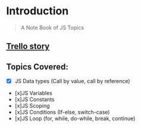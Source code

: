 # Introduction

> A Note Book of JS Topics

## [Trello story](https://trello.com/c/xqlFVFqn/4-js-basic-part-1)

## Topics Covered: 

- [x] JS Data types (Call by value, call by reference)
- [x]JS Variables
- [x]JS Constants
- [x]JS Scoping
- [x]JS Conditions (If-else, switch-case)
- [x]JS Loop (for, while, do-while, break, continue)
